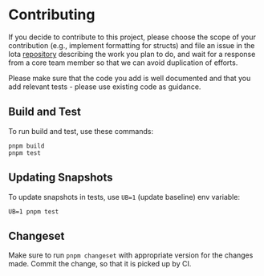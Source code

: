 # Contributing

If you decide to contribute to this project, please choose the scope of your contribution (e.g.,
implement formatting for structs) and file an issue in the Iota
[repository](https://github.com/iotaledger/iota) describing the work you plan to do, and wait for a
response from a core team member so that we can avoid duplication of efforts.

Please make sure that the code you add is well documented and that you add relevant tests - please
use existing code as guidance.

## Build and Test

To run build and test, use these commands:

```shell
pnpm build
pnpm test
```

## Updating Snapshots

To update snapshots in tests, use `UB=1` (update baseline) env variable:

```shell
UB=1 pnpm test
```

## Changeset

Make sure to run `pnpm changeset` with appropriate version for the changes made. Commit the change,
so that it is picked up by CI.
